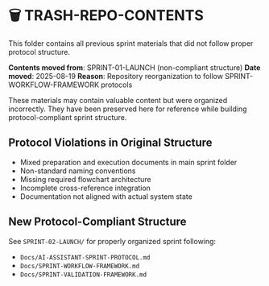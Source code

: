 # 🗑️ TRASH-REPO-CONTENTS

This folder contains all previous sprint materials that did not follow proper protocol structure.

**Contents moved from**: SPRINT-01-LAUNCH (non-compliant structure)
**Date moved**: 2025-08-19
**Reason**: Repository reorganization to follow SPRINT-WORKFLOW-FRAMEWORK protocols

These materials may contain valuable content but were organized incorrectly. They have been preserved here for reference while building protocol-compliant sprint structure.

## Protocol Violations in Original Structure
- Mixed preparation and execution documents in main sprint folder
- Non-standard naming conventions
- Missing required flowchart architecture
- Incomplete cross-reference integration
- Documentation not aligned with actual system state

## New Protocol-Compliant Structure
See `SPRINT-02-LAUNCH/` for properly organized sprint following:
- `Docs/AI-ASSISTANT-SPRINT-PROTOCOL.md`
- `Docs/SPRINT-WORKFLOW-FRAMEWORK.md` 
- `Docs/SPRINT-VALIDATION-FRAMEWORK.md`
